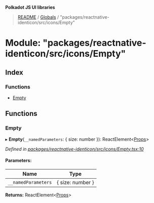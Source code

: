 **Polkadot JS UI libraries**

> [README](../README.md) / [Globals](../globals.md) / "packages/reactnative-identicon/src/icons/Empty"

# Module: "packages/reactnative-identicon/src/icons/Empty"

## Index

### Functions

* [Empty](_packages_reactnative_identicon_src_icons_empty_.md#empty)

## Functions

### Empty

▸ **Empty**(`__namedParameters`: { size: number  }): ReactElement\<[Props](../interfaces/_packages_reactnative_identicon_src_types_.props.md)>

*Defined in [packages/reactnative-identicon/src/icons/Empty.tsx:10](https://github.com/polkadot-js/ui/blob/fea7424a/packages/reactnative-identicon/src/icons/Empty.tsx#L10)*

#### Parameters:

Name | Type |
------ | ------ |
`__namedParameters` | { size: number  } |

**Returns:** ReactElement\<[Props](../interfaces/_packages_reactnative_identicon_src_types_.props.md)>
